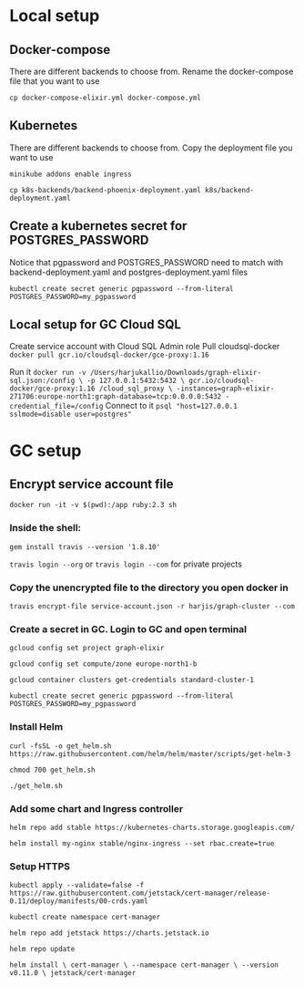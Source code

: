 # Local setup

## Docker-compose
There are different backends to choose from. Rename the docker-compose file that you want to use

`cp docker-compose-elixir.yml docker-compose.yml`

## Kubernetes
There are different backends to choose from. Copy the deployment file you want to use

`minikube addons enable ingress`

`cp k8s-backends/backend-phoenix-deployment.yaml k8s/backend-deployment.yaml`

## Create a kubernetes secret for POSTGRES_PASSWORD

Notice that pgpassword and POSTGRES_PASSWORD need to match with backend-deployment.yaml 
and postgres-deployment.yaml files

`kubectl create secret generic pgpassword --from-literal POSTGRES_PASSWORD=my_pgpassword`

## Local setup for GC Cloud SQL

Create service account with Cloud SQL Admin role
Pull cloudsql-docker
`docker pull gcr.io/cloudsql-docker/gce-proxy:1.16`

Run it
`docker run -v /Users/harjukallio/Downloads/graph-elixir-sql.json:/config \
   -p 127.0.0.1:5432:5432 \
   gcr.io/cloudsql-docker/gce-proxy:1.16 /cloud_sql_proxy \
   -instances=graph-elixir-271706:europe-north1:graph-database=tcp:0.0.0.0:5432 -credential_file=/config`
Connect to it
`psql "host=127.0.0.1 sslmode=disable user=postgres"`

# GC setup

## Encrypt service account file

`docker run -it -v $(pwd):/app ruby:2.3 sh`

### Inside the shell:

`gem install travis --version '1.8.10'`

`travis login --org` or `travis login --com` for private projects

### Copy the unencrypted file to the directory you open docker in

`travis encrypt-file service-account.json -r harjis/graph-cluster --com`

### Create a secret in GC. Login to GC and open terminal

`gcloud config set project graph-elixir`

`gcloud config set compute/zone europe-north1-b`

`gcloud container clusters get-credentials standard-cluster-1`

`kubectl create secret generic pgpassword --from-literal POSTGRES_PASSWORD=my_pgpassword`


### Install Helm

`curl -fsSL -o get_helm.sh https://raw.githubusercontent.com/helm/helm/master/scripts/get-helm-3`

`chmod 700 get_helm.sh`

`./get_helm.sh`

### Add some chart and Ingress controller
`helm repo add stable https://kubernetes-charts.storage.googleapis.com/`

`helm install my-nginx stable/nginx-ingress --set rbac.create=true`

### Setup HTTPS

`kubectl apply --validate=false -f https://raw.githubusercontent.com/jetstack/cert-manager/release-0.11/deploy/manifests/00-crds.yaml`

`kubectl create namespace cert-manager`

`helm repo add jetstack https://charts.jetstack.io`

`helm repo update`

`helm install \
cert-manager \
--namespace cert-manager \
--version v0.11.0 \
jetstack/cert-manager`
